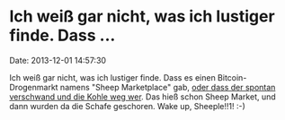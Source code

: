 Ich weiß gar nicht, was ich lustiger finde. Dass \...
=====================================================

Date: 2013-12-01 14:57:30

Ich weiß gar nicht, was ich lustiger finde. Dass es einen
Bitcoin-Drogenmarkt namens \"Sheep Marketplace\" gab, [oder dass der
spontan verschwand und die Kohle weg
wer](http://www.tapscape.com/sheep-marketplace-scam-revealed-40-million-stolen/).
Das hieß schon Sheep Market, und dann wurden da die Schafe geschoren.
Wake up, Sheeple!!1! :-)
